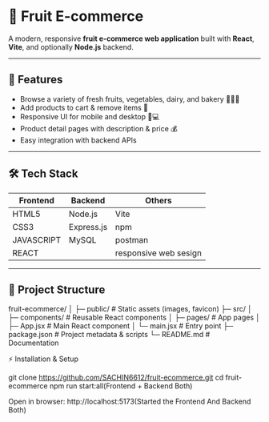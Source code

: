 # 🍉 Fruit E-commerce

A modern, responsive **fruit e-commerce web application** built with **React**, **Vite**, and optionally **Node.js** backend.

---

## 🚀 Features

- Browse a variety of fresh fruits, vegetables, dairy, and bakery 🥭🍎🍌  
- Add products to cart & remove items 🛒  
- Responsive UI for mobile and desktop 📱💻  
- Product detail pages with description & price 💰  
- Easy integration with backend APIs

---

## 🛠 Tech Stack

| Frontend        | Backend      | Others                |
|-----------------|--------------|-----------------------|
| HTML5           | Node.js      | Vite                  |
| CSS3            | Express.js   | npm                   |
| JAVASCRIPT      | MySQL        | postman               |
| REACT           |              | responsive web sesign |

---

## 📁 Project Structure

fruit-ecommerce/
│
├─ public/ # Static assets (images, favicon)
├─ src/
│ ├─ components/ # Reusable React components
│ ├─ pages/ # App pages
│ ├─ App.jsx # Main React component
│ └─ main.jsx # Entry point
├─ package.json # Project metadata & scripts
└─ README.md # Documentation

⚡ Installation & Setup

git clone https://github.com/SACHIN6612/fruit-ecommerce.git
cd fruit-ecommerce
npm run start:all(Frontend + Backend Both)

Open in browser:
http://localhost:5173(Started the Frontend And Backend Both)
